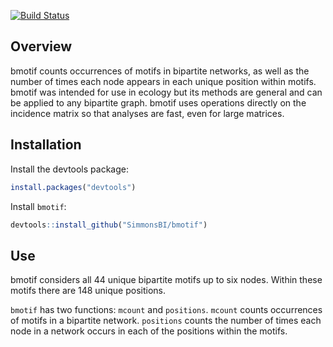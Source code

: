 
<!-- README.md is generated from README.Rmd. Please edit that file -->
[![Build Status](https://travis-ci.com/SimmonsBI/bmotif.svg?token=bn892aeHTKUVCHrEyGsh&branch=master)](https://travis-ci.com/SimmonsBI/bmotif)

Overview
--------

bmotif counts occurrences of motifs in bipartite networks, as well as the number of times each node appears in each unique position within motifs. bmotif was intended for use in ecology but its methods are general and can be applied to any bipartite graph. bmotif uses operations directly on the incidence matrix so that analyses are fast, even for large matrices.

Installation
------------

Install the devtools package:

``` r
install.packages("devtools")
```

Install `bmotif`:

``` r
devtools::install_github("SimmonsBI/bmotif")
```

Use
---

bmotif considers all 44 unique bipartite motifs up to six nodes. Within these motifs there are 148 unique positions.

`bmotif` has two functions: `mcount` and `positions`. `mcount` counts occurrences of motifs in a bipartite network. `positions` counts the number of times each node in a network occurs in each of the positions within the motifs.
